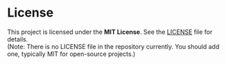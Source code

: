 # License

This project is licensed under the **MIT License**. See the [LICENSE](https://www.google.com/url?sa=E\&q=LICENSE) file for details.\
(Note: There is no LICENSE file in the repository currently. You should add one, typically MIT for open-source projects.)
